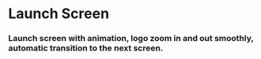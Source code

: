 
# Launch Screen

### Launch screen with animation, logo zoom in and out smoothly, automatic transition to the next screen.
